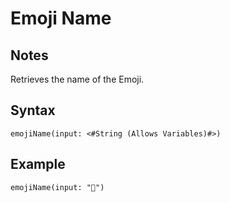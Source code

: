 # Emoji Name

## Notes
Retrieves the name of the Emoji.

## Syntax

```
emojiName(input: <#String (Allows Variables)#>)
```

## Example
```
emojiName(input: "🚀")
```